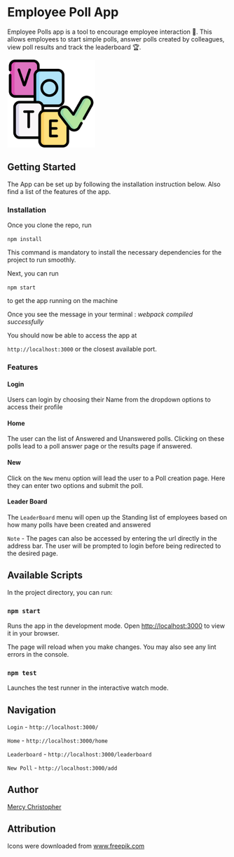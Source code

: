 # Employee Poll App

Employee Polls app is a tool to encourage employee interaction :mega:. This allows employees to start simple polls, answer polls created by colleagues, view poll results and track the leaderboard :trophy:.

<img src="/public/images/vote.png" width="200px" height="200px"/>


## Getting Started

The App can be set up by following the installation instruction below. Also find a list of the features of the app.

### Installation

Once you clone the repo, run

`npm install`

This command is mandatory to install the necessary dependencies for the project to run smoothly.

Next, you can run

`npm start`

to get the app running on the machine

Once you see the message in your terminal : <em>webpack compiled successfully</em>

You should now be able to access the app at

`http://localhost:3000` or the closest available port.



### Features

#### Login

Users can login by choosing their Name from the dropdown options to access their profile

#### Home

The user can the list of Answered and Unanswered polls. 
Clicking on these polls lead to a poll answer page or the results page if answered.

#### New

Click on the `New` menu option will lead the user to a Poll creation page.
Here they can enter two options and submit the poll.

#### Leader Board

The `LeaderBoard` menu will open up the Standing list of employees based on how many polls have been created and answered



`Note` - The pages can also be accessed by entering the url directly in the address bar. 
The user will be prompted to login before being redirected to the desired page.



## Available Scripts

In the project directory, you can run:

### `npm start`

Runs the app in the development mode.
Open [http://localhost:3000](http://localhost:3000) to view it in your browser.

The page will reload when you make changes.
You may also see any lint errors in the console.

### `npm test`

Launches the test runner in the interactive watch mode.

## Navigation

`Login` - `http://localhost:3000/`

`Home` - `http://localhost:3000/home`

`Leaderboard` - `http://localhost:3000/leaderboard`

`New Poll` - `http://localhost:3000/add`


## Author

[Mercy Christopher](https://github.com/mckristopher)


## Attribution

Icons were downloaded from <a href='https://www.freepik.com/'> www.freepik.com</a>



